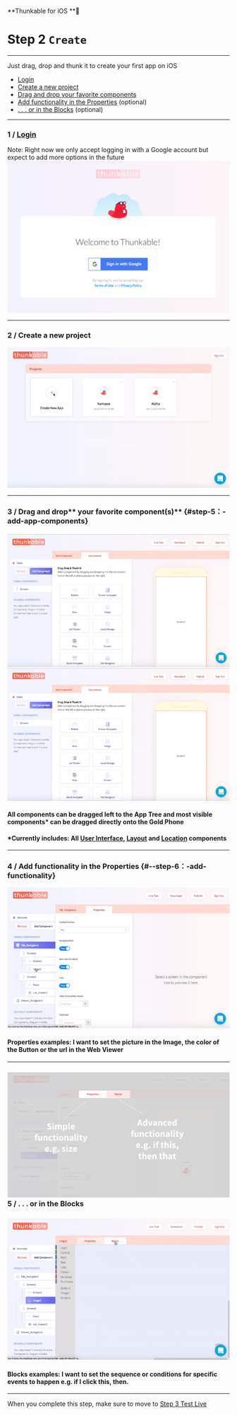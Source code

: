 **Thunkable for iOS **

# Step 2 `Create`

---

Just drag, drop and thunk it to create your first app on iOS

* [Login](#1--login-to-thunkable-for-ios)
* [Create a new project](#2--create-a-new-project)
* [Drag and drop your favorite components](#step-5：-add-app-components)
* [Add functionality in the Properties](#--step-6：-add-functionality) \(optional\)
* [. . . or in the Blocks](#5--add-more-complex-functionality-in-the-blocks) \(optional\)

---

### 1 / [Login](https://ios.thunkable.com)

Note: Right now we only accept logging in with a Google account but expect to add more options in the future[![](/assets/login-ios.png)](https://ios.thunkable.com)

---

### 2 / Create a new project

![](/assets/create-ios-1.gif)

---

### 3 / Drag and drop** your favorite component\(s\)** {#step-5：-add-app-components}

#### ![](/assets/ios/drag-drop.gif)![](/assets/ios-drag-drop.gif)

#### All components can be dragged left to the App Tree and most visible components\* can be dragged directly onto the Gold Phone

#### \*Currently includes: All [User Interface](/android/components/user-interface/README.md), [Layout](/ios/components/layout.md) and [Location](/ios/components/location/README.md) components

---

### 4 / Add functionality in the Properties {#--step-6：-add-functionality}

![](/assets/create-ios-2.gif)

#### Properties examples: I want to set the picture in the Image, the color of the Button or the url in the Web Viewer

---

### ![](/assets/ios-create-fig-1.png)5 / . . . or in the Blocks

### ![](/assets/create-ios-3.gif)

#### Blocks examples: I want to set the sequence or conditions for specific events to happen e.g. if I click this, then.

---

When you complete this step, make sure to move to [Step 3 Test Live](/ios/live-test.md)

